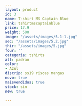 ```yaml
---
layout: product
id: 3
name: T-shirt MS Captain Blue
link: tshirtmscaptainblue
price: 17.9
weight: 500
image: "/assets/images/5.1-1.jpg"
sec: "/assets/images/5.2.jpg"
thir: "/assets/images/5.jpg"
four: ''
categoria: tshirts
att: padrao
color:
- Azul
discrip: ss19 riscas mangas
novo: true
maisvendidos: true
stock: sim
new: true

---
```

